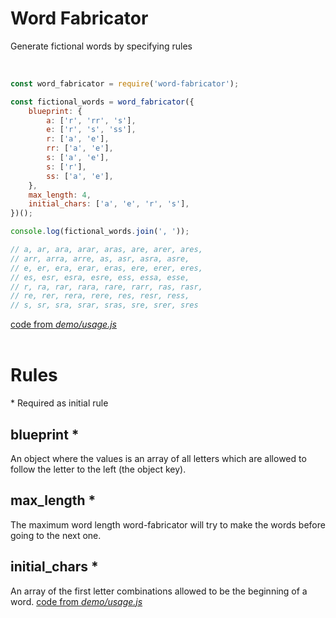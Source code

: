# Word Fabricator

Generate fictional words by specifying rules

<br>

```js
const word_fabricator = require('word-fabricator');

const fictional_words = word_fabricator({
    blueprint: {
        a: ['r', 'rr', 's'],
        e: ['r', 's', 'ss'],
        r: ['a', 'e'],
        rr: ['a', 'e'],
        s: ['a', 'e'],
        s: ['r'],
        ss: ['a', 'e'],
    },
    max_length: 4,
    initial_chars: ['a', 'e', 'r', 's'],
})();

console.log(fictional_words.join(', '));

// a, ar, ara, arar, aras, are, arer, ares,
// arr, arra, arre, as, asr, asra, asre,
// e, er, era, erar, eras, ere, erer, eres,
// es, esr, esra, esre, ess, essa, esse,
// r, ra, rar, rara, rare, rarr, ras, rasr,
// re, rer, rera, rere, res, resr, ress,
// s, sr, sra, srar, sras, sre, srer, sres
```
[code from _demo/usage.js_](./demo/usage.js)
<br>
<br>

# Rules
\* Required as initial rule

## blueprint *

An object where the values is an array of all letters which are allowed to follow the letter to the left (the object key).

## max_length *

The maximum word length word-fabricator will try to make the words before going to the next one.

## initial_chars *

An array of the first letter combinations allowed to be the beginning of a word.
[code from _demo/usage.js_](./demo/usage.js)
